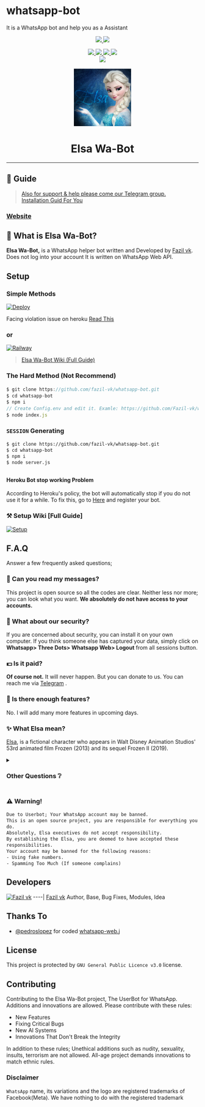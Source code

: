 # whatsapp-bot
It is a WhatsApp bot and help you as a Assistant

<p align="center">
  <a href="https://github.com/fazil-vk/whatsapp-bot/fork">
    <img src="https://img.shields.io/github/forks/fazil-vk/whatsapp-bot?label=Fork&style=social">
    
  </a>
  <a href="https://github.com/fazil-vk/whatsapp-bot/stargazers">
    <img src="https://img.shields.io/github/stars/fazil-vk/whatsapp-bot?style=social">
  </a>
</p>

<p align="center">
  <a href="httsp://github.com/fazil-vk/whatsapp-bot">
    <img src="https://img.shields.io/github/repo-size/fazil-vk/whatsapp-bot?color=blue&label=Repo%20Size&style=plastic">

  </a>
  
  <a href="https://github.com/fazil-vk/whatsapp-bot/blob/master/LICENSE">
    <img src="https://img.shields.io/github/license/fazil-vk/whatsapp-bot?color=blue&label=Lisance&style=plastic">

  </a>
  <a href="https://github.com/fazil-vk/whatsapp-bot">
    <img src="https://img.shields.io/github/languages/top/fazil-vk/whatsapp-bot?color=blue&label=Javascript&style=plastic">

  </a>
  <a href="https://github.com/fazil-vk">
    <img src="https://img.shields.io/static/v1?label=Author&message=Fazil%20vk&color=blue&style=plastic">
  </a>
  <br>
  <a href="https://hits.seeyoufarm.com"><img src="https://hits.seeyoufarm.com/api/count/incr/badge.svg?url=https%3A%2F%2Ffazil-vk.github.io%2FRandom-Number-Picker%2F&count_bg=%2379C83D&title_bg=%23555555&icon=&icon_color=%23E7E7E7&title=hits&edge_flat=false"/></a>
</p>

<div align="center">
  <a href="https://github.com/fazil-vk/whatsapp-bot">
    <img src="./elsa/Elsa.jpg" alt="Logo" width="150" height="150">
  </a>
  <h1>Elsa Wa-Bot</h1>
</div>

----

## 📢 Guide
> [Also for support & help please come our Telegram group.](https://t.me/elsa_wabot) <br>
> [Installation Guid For You](https://github.com/fazil-vk/whatsapp-bot/wiki)
### [Website](https://fazil-vk.github.io/whatsapp-bot/)
## 🔎 What is Elsa Wa-Bot?
**Elsa Wa-Bot,** is a WhatsApp helper bot written and Developed by [Fazil vk](https://github.com/fazil-vk). Does not log into your account It is written on WhatsApp Web API.

## Setup
### Simple Methods 

[![Deploy](https://www.herokucdn.com/deploy/button.svg)](https://heroku.com/deploy?template=https://github.com/fazil-vk/whatsapp-bot/tree/master)

Facing violation issue on heroku [Read This](https://github.com/Fazil-vk/whatsapp-bot/wiki/Heroku-Building-Problem)

### or

[![Railway](https://camo.githubusercontent.com/081df3dd8cff37aab35044727b02b94a8e948052487a8c6253e190f5940d776d/68747470733a2f2f7261696c7761792e6170702f627574746f6e2e737667)](https://railway.app/new/template?template=https%3A%2F%2Fgithub.com%2Ffazil-vk%2Fwhatsapp-bot&plugins=&envs=SESSION%2CAI_CHAT_ENABLED&SESSIONDesc=Session+ID.+Get+it+by+running+server.js+or+Read+Wiki+for+full+Details&AI_CHAT_ENABLEDDesc=If+you+want+enable+AI+chat+bot,+Then+replace+value+as+true&AI_CHAT_ENABLEDDefault=false&referralCode=fazil)

> [Elsa Wa-Bot Wiki (Full Guide)](https://github.com/fazil-vk/whatsapp-bot/wiki) 
### The Hard Method (Not Recommend)
```js
$ git clone https://github.com/fazil-vk/whatsapp-bot.git
$ cd whatsapp-bot
$ npm i
// Create Config.env and edit it. Examle: https://github.com/Fazil-vk/whatsapp-bot/wiki/config.env-Example
$ node index.js
```

### `SESSION` Generating
```
$ git clone https://github.com/fazil-vk/whatsapp-bot.git
$ cd whatsapp-bot
$ npm i
$ node server.js
```
##
#### Heroku Bot stop working Problem
According to Heroku's policy, the bot will automatically stop if you do not use it for a while. To fix this, go to [Here](http://kaffeine.herokuapp.com/) and register your bot.

### ⚒️ Setup Wiki [Full Guide]
[![Setup](https://img.icons8.com/clouds/190/000000/settings.png)](https://github.com/fazil-vk/whatsapp-bot/wiki)

##

## F.A.Q
Answer a few frequently asked questions;
### 💬 Can you read my messages?
This project is open source so all the codes are clear. Neither less nor more; you can look what you want. **We absolutely do not have access to your accounts.**

### 🔐 What about our security?
If you are concerned about security, you can install it on your own computer. If you think someone else has captured your data, simply click on **Whatsapp> Three Dots> Whatsapp Web> Logout** from all sessions button.

### 💵 Is it paid?
**Of course not.** It will never happen. But you can donate to us. You can reach me via [Telegram](https://t.me/fazilvk) .

### 🌟 Is there enough features?
No. I will add many more features in upcoming days.

### ✨ What Elsa mean?
[Elsa](https://en.wikipedia.org/wiki/Elsa_(Frozen)), is a fictional character who appears in Walt Disney Animation Studios' 53rd animated film Frozen (2013) and its sequel Frozen II (2019). 

<details>
  <summary><h3>Other Questions ❔</h3></summary>

### Data Traffic
Elsa Wa-Bot encrypts all datas while sending messages, receiving messages, updates etc. There is no possible memory leaks.

### Changing Branchs on Local Installation
Elsa Wa-Bot uses always **main** branch. If users cloned other branches, they can't able to install it.

### My Bot is Very Slowly, What should I do?
Firstly, you can check your ethernet connection. Your ping, packet loss and bandwidth. WhatsAsena uses phone's ethernet connection (Wi-Fi, Li-Fi, Mobile). So This is not about the Elsa Wa-Bot, it's about the device or the internet used.

### Why Are Updates Coming Late?
Because I'm the only developer. I need to test every step. I need to check each branch and import it into unique npm package. And I have a social life too :)

</details>

##

### ⚠️ Warning! 
```
Due to Userbot; Your WhatsApp account may be banned.
This is an open source project, you are responsible for everything you do. 
Absolutely, Elsa executives do not accept responsibility.
By establishing the Elsa, you are deemed to have accepted these responsibilities.
Your account may be banned for the following reasons:
- Using fake numbers.
- Spamming Too Much (If someone complains)
```

## Developers

[![Fazil vk](https://github.com/fazil-vk.png?size=100)](https://github.com/fazil-vk)
----|
[Fazil vk](https://github.com/fazil-vk)
Author, Base, Bug Fixes, Modules, Idea

## Thanks To
- [@pedroslopez](https://github.com/pedroslopez) for coded [whatsapp-web.j](https://github.com/pedroslopez/whatsapp-web.js) 

## License
This project is protected by `GNU General Public Licence v3.0` license.

## Contributing
Contributing to the Elsa Wa-Bot project, The UserBot for WhatsApp. 
Additions and innovations are allowed. Please contribute with these rules:
- New Features 
- Fixing Critical Bugs
- New AI Systems
- Innovations That Don't Break the Integrity

In addition to these rules; Unethical additions such as nudity, sexuality, insults, terrorism are not allowed.
All-age project demands innovations to match ethnic rules.

### Disclaimer
`WhatsApp` name, its variations and the logo are registered trademarks of Facebook(Meta). We have nothing to do with the registered trademark
